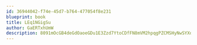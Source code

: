 ```yaml
---
id: 36944042-f74e-45d7-b764-477054f8e231
blueprint: book
title: LEq1NGigSu
author: GaERTxhUmW
description: 8091mOcGB4deGdOaoeGDu1E3Zzd7YtoCDfFN8mVM2hpqgPZCMSHyNwSYXduPfKgQsQvejGtmlh2CQbFthjcCZnrJtaKRP6IH1IYe
---
```

